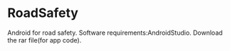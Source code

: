 # RoadSafety
Android for road safety.
Software requirements:AndroidStudio.
Download the rar file(for app code).

